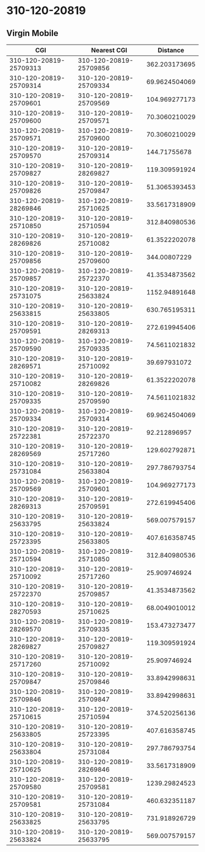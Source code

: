 # 310-120-20819
## Virgin Mobile


| CGI | Nearest CGI | Distance |
|-----|-------------|----------|
| 310-120-20819-25709313 | 310-120-20819-25709856 | 362.203173695 |
| 310-120-20819-25709314 | 310-120-20819-25709334 | 69.9624504069 |
| 310-120-20819-25709601 | 310-120-20819-25709569 | 104.969277173 |
| 310-120-20819-25709600 | 310-120-20819-25709571 | 70.3060210029 |
| 310-120-20819-25709571 | 310-120-20819-25709600 | 70.3060210029 |
| 310-120-20819-25709570 | 310-120-20819-25709314 | 144.71755678 |
| 310-120-20819-25709827 | 310-120-20819-28269827 | 119.309591924 |
| 310-120-20819-25709826 | 310-120-20819-25709847 | 51.3065393453 |
| 310-120-20819-28269846 | 310-120-20819-25710625 | 33.5617318909 |
| 310-120-20819-25710850 | 310-120-20819-25710594 | 312.840980536 |
| 310-120-20819-28269826 | 310-120-20819-25710082 | 61.3522202078 |
| 310-120-20819-25709856 | 310-120-20819-25709600 | 344.00807229 |
| 310-120-20819-25709857 | 310-120-20819-25722370 | 41.3534873562 |
| 310-120-20819-25731075 | 310-120-20819-25633824 | 1152.94891648 |
| 310-120-20819-25633815 | 310-120-20819-25633805 | 630.765195311 |
| 310-120-20819-25709591 | 310-120-20819-28269313 | 272.619945406 |
| 310-120-20819-25709590 | 310-120-20819-25709335 | 74.5611021832 |
| 310-120-20819-28269571 | 310-120-20819-25710092 | 39.697931072 |
| 310-120-20819-25710082 | 310-120-20819-28269826 | 61.3522202078 |
| 310-120-20819-25709335 | 310-120-20819-25709590 | 74.5611021832 |
| 310-120-20819-25709334 | 310-120-20819-25709314 | 69.9624504069 |
| 310-120-20819-25722381 | 310-120-20819-25722370 | 92.212896957 |
| 310-120-20819-28269569 | 310-120-20819-25717260 | 129.602792871 |
| 310-120-20819-25731084 | 310-120-20819-25633804 | 297.786793754 |
| 310-120-20819-25709569 | 310-120-20819-25709601 | 104.969277173 |
| 310-120-20819-28269313 | 310-120-20819-25709591 | 272.619945406 |
| 310-120-20819-25633795 | 310-120-20819-25633824 | 569.007579157 |
| 310-120-20819-25723395 | 310-120-20819-25633805 | 407.616358745 |
| 310-120-20819-25710594 | 310-120-20819-25710850 | 312.840980536 |
| 310-120-20819-25710092 | 310-120-20819-25717260 | 25.909746924 |
| 310-120-20819-25722370 | 310-120-20819-25709857 | 41.3534873562 |
| 310-120-20819-28270593 | 310-120-20819-25710625 | 68.0049010012 |
| 310-120-20819-28269570 | 310-120-20819-25709335 | 153.473273477 |
| 310-120-20819-28269827 | 310-120-20819-25709827 | 119.309591924 |
| 310-120-20819-25717260 | 310-120-20819-25710092 | 25.909746924 |
| 310-120-20819-25709847 | 310-120-20819-25709846 | 33.8942998631 |
| 310-120-20819-25709846 | 310-120-20819-25709847 | 33.8942998631 |
| 310-120-20819-25710615 | 310-120-20819-25710594 | 374.520256136 |
| 310-120-20819-25633805 | 310-120-20819-25723395 | 407.616358745 |
| 310-120-20819-25633804 | 310-120-20819-25731084 | 297.786793754 |
| 310-120-20819-25710625 | 310-120-20819-28269846 | 33.5617318909 |
| 310-120-20819-25709580 | 310-120-20819-25709581 | 1239.29824523 |
| 310-120-20819-25709581 | 310-120-20819-25731084 | 460.632351187 |
| 310-120-20819-25633825 | 310-120-20819-25633795 | 731.918926729 |
| 310-120-20819-25633824 | 310-120-20819-25633795 | 569.007579157 |
